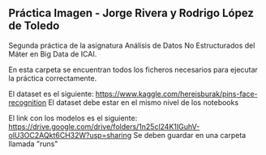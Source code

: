 ## Práctica Imagen - Jorge Rivera y Rodrigo López de Toledo

Segunda práctica de la asignatura Análisis de Datos No Estructurados del Máter en Big Data de ICAI.

En esta carpeta se encuentran todos los ficheros necesarios para ejecutar la práctica correctamente.

El dataset es el siguiente: https://www.kaggle.com/hereisburak/pins-face-recognition 
El dataset debe estar en el mismo nivel de los notebooks

El link con los modelos es el siguiente: https://drive.google.com/drive/folders/1n25cl24K1IGuhV-olU3OC2AQkt6CH32W?usp=sharing
Se deben guardar en una carpeta llamada "runs"




